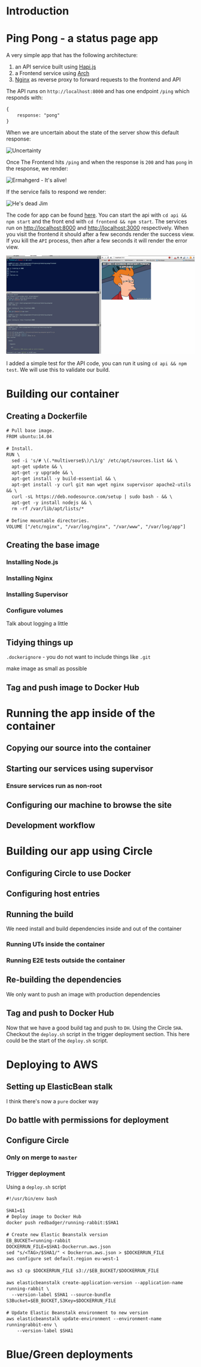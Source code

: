 # Introduction

# Ping Pong - a status page app
A very simple app that has the following architecture:

1. an API service built using [Hapi.js](http://hapijs.com/)
2. a Frontend service using [Arch](https://github.com/arch-js/arch)
3. [Nginx](http://nginx.org/) as reverse proxy to forward requests to the frontend and API

The API runs on `http://localhost:8000` and has one endpoint `/ping` which responds with:

```
{
	response: "pong"
}
```


When we are uncertain about the state of the server show this default response: 

![Uncertainty](http://cdn.meme.am/instances/500x/52426766.jpg)

Once The Frontend hits `/ping` and when the response is `200` and has `pong` in the response, we render:

![Ermahgerd - It's alive!](http://www.bluetrain.ca/wp-content/uploads/its_alive.jpg)

If the service fails to respond we render:

![He's dead Jim](https://spiritualmusclehead.files.wordpress.com/2013/04/hes-dead-jim.jpg)

The code for app can be found [here](https://github.com/gregstewart/deploying-with-confidence-code). You can start the api with `cd api && npm start` and the front end with `cd frontend && npm start`. The services run on [http://localhost:8000](http://localhost:8000) and [http://localhost:3000](http://localhost:3000) respectively. When you visit the frontend it should after a few seconds render the success view. If you kill the `API` process, then after a few seconds it will render the error view.

![Here's what this looks like](manuscript/images/screenshot.gif)

I added a simple test for the API code, you can run it using `cd api && npm test`. We will use this to validate our build.


# Building our container
## Creating a Dockerfile

```
# Pull base image.
FROM ubuntu:14.04

# Install.
RUN \
  sed -i 's/# \(.*multiverse$\)/\1/g' /etc/apt/sources.list && \
  apt-get update && \
  apt-get -y upgrade && \
  apt-get install -y build-essential && \
  apt-get install -y curl git man wget nginx supervisor apache2-utils && \
  curl -sL https://deb.nodesource.com/setup | sudo bash - && \
  apt-get -y install nodejs && \
  rm -rf /var/lib/apt/lists/*

# Define mountable directories.
VOLUME ["/etc/nginx", "/var/log/nginx", "/var/www", "/var/log/app"]
```

## Creating the base image
### Installing Node.js
### Installing Nginx
### Installing Supervisor
### Configure volumes

Talk about logging a little

## Tidying things up
`.dockerignore` - you do not want to include things like `.git`

make image as small as possible

## Tag and push image to Docker Hub

# Running the app inside of the container
## Copying our source into the container
## Starting our services using supervisor
### Ensure services run as non-root
## Configuring our machine to browse the site
## Development workflow

# Building our app using Circle
## Configuring Circle to use Docker
## Configuring host entries
## Running the build

We need install and build dependencies inside and out of the container

### Running UTs inside the container
### Running E2E tests outside the container
## Re-building the dependencies

We only want to push an image with production dependencies

## Tag and push to Docker Hub

Now that we have a good build tag and push to `DH`. Using the Circle `SHA`. Checkout the `deploy.sh` script in the trigger deployment section. This here could be the start of the `deploy.sh` script.

# Deploying to AWS
## Setting up ElasticBean stalk

I think there's now a `pure` docker way

## Do battle with permissions for deployment
## Configure Circle
### Only on merge to `master`
### Trigger deployment

Using a `deploy.sh` script

```
#!/usr/bin/env bash

SHA1=$1
# Deploy image to Docker Hub
docker push redbadger/running-rabbit:$SHA1

# Create new Elastic Beanstalk version
EB_BUCKET=running-rabbit
DOCKERRUN_FILE=$SHA1-Dockerrun.aws.json
sed "s/<TAG>/$SHA1/" < Dockerrun.aws.json > $DOCKERRUN_FILE
aws configure set default.region eu-west-1

aws s3 cp $DOCKERRUN_FILE s3://$EB_BUCKET/$DOCKERRUN_FILE

aws elasticbeanstalk create-application-version --application-name running-rabbit \
  --version-label $SHA1 --source-bundle S3Bucket=$EB_BUCKET,S3Key=$DOCKERRUN_FILE

# Update Elastic Beanstalk environment to new version
aws elasticbeanstalk update-environment --environment-name runningrabbit-env \
    --version-label $SHA1
```

# Blue/Green deployments